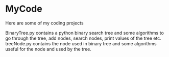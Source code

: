 # MyCode
Here are some of my coding projects

BinaryTree.py contains a python binary search tree and some algorithms to go through the tree, add nodes, search nodes, print values of the tree etc. 
treeNode.py contains the node used in binary tree and some algorithms useful for the node and used by the tree. 
